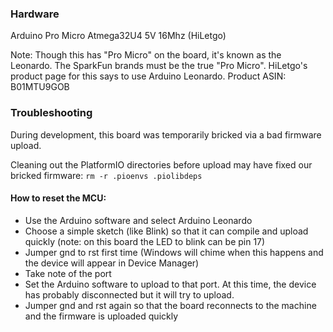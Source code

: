 ### Hardware

Arduino Pro Micro Atmega32U4 5V 16Mhz (HiLetgo)

Note: Though this has "Pro Micro" on the board, it's known as the Leonardo. The SparkFun brands must be the true "Pro Micro". HiLetgo's product page for this says to use Arduino Leonardo. Product ASIN: B01MTU9GOB

### Troubleshooting

During development, this board was temporarily bricked via a bad firmware upload.

Cleaning out the PlatformIO directories before upload may have fixed our bricked firmware:
`rm -r .pioenvs .piolibdeps`

#### How to reset the MCU:

- Use the Arduino software and select Arduino Leonardo
- Choose a simple sketch (like Blink) so that it can compile and upload quickly (note: on this board the LED to blink can be pin 17)
- Jumper gnd to rst first time (Windows will chime when this happens and the device will appear in Device Manager)
- Take note of the port
- Set the Arduino software to upload to that port. At this time, the device has probably disconnected but it will try to upload.
- Jumper gnd and rst again so that the board reconnects to the machine and the firmware is uploaded quickly
